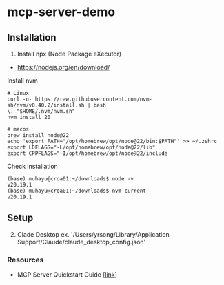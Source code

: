 # mcp-server-demo
## Installation
1. Install npx (Node Package eXecutor)
* https://nodejs.org/en/download/

Install nvm
```
# Linux
curl -o- https://raw.githubusercontent.com/nvm-sh/nvm/v0.40.2/install.sh | bash
\. "$HOME/.nvm/nvm.sh"
nvm install 20

# macos
brew install node@22
echo 'export PATH="/opt/homebrew/opt/node@22/bin:$PATH"' >> ~/.zshrc
export LDFLAGS="-L/opt/homebrew/opt/node@22/lib"
export CPPFLAGS="-I/opt/homebrew/opt/node@22/include
```

Check installation
```
(base) muhayu@croa01:~/downloads$ node -v
v20.19.1
(base) muhayu@croa01:~/downloads$ nvm current
v20.19.1
```

## Setup

2. Clade Desktop
ex.
'/Users/yrsong/Library/Application Support/Claude/claude_desktop_config.json'

### Resources
* MCP Server Quickstart Guide [[link](https://modelcontextprotocol.io/quickstart/server)]